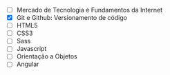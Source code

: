 - [ ] Mercado de Tecnologia e Fundamentos da Internet
- [x] Git e Github: Versionamento de código
- [ ] HTML5
- [ ] CSS3
- [ ] Sass
- [ ] Javascript
- [ ] Orientação a Objetos
- [ ] Angular